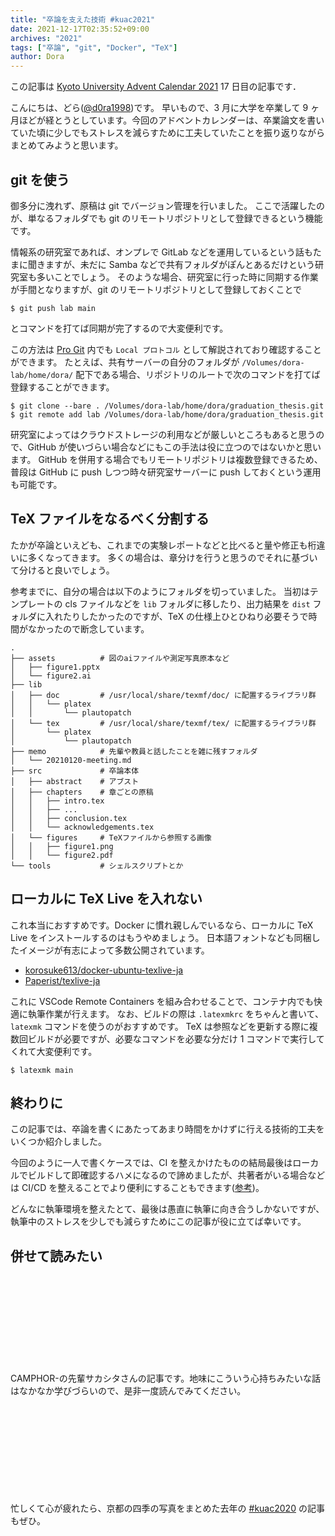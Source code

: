 ```yaml
---
title: "卒論を支えた技術 #kuac2021"
date: 2021-12-17T02:35:52+09:00
archives: "2021"
tags: ["卒論", "git", "Docker", "TeX"]
author: Dora
---
```


この記事は [Kyoto University Advent Calendar 2021](https://adventar.org/calendars/6580) 17 日目の記事です．

こんにちは、どら([@d0ra1998](https://twitter.com/d0ra1998))です。
早いもので、3 月に大学を卒業して 9 ヶ月ほどが経とうとしています。今回のアドベントカレンダーは、卒業論文を書いていた頃に少しでもストレスを減らすために工夫していたことを振り返りながらまとめてみようと思います。

## git を使う

御多分に洩れず、原稿は git でバージョン管理を行いました。
ここで活躍したのが、単なるフォルダでも git のリモートリポジトリとして登録できるという機能です。

情報系の研究室であれば、オンプレで GitLab などを運用しているという話もたまに聞きますが、未だに Samba などで共有フォルダがぽんとあるだけという研究室も多いことでしょう。
そのような場合、研究室に行った時に同期する作業が手間となりますが、git のリモートリポジトリとして登録しておくことで

```
$ git push lab main
```

とコマンドを打てば同期が完了するので大変便利です。

この方法は [Pro Git](https://git-scm.com/book/ja/v2/Git%E3%82%B5%E3%83%BC%E3%83%90%E3%83%BC-%E3%83%97%E3%83%AD%E3%83%88%E3%82%B3%E3%83%AB) 内でも `Local プロトコル` として解説されており確認することができます。
たとえば、共有サーバーの自分のフォルダが `/Volumes/dora-lab/home/dora/` 配下である場合、リポジトリのルートで次のコマンドを打てば登録することができます。

```
$ git clone --bare . /Volumes/dora-lab/home/dora/graduation_thesis.git
$ git remote add lab /Volumes/dora-lab/home/dora/graduation_thesis.git
```

研究室によってはクラウドストレージの利用などが厳しいところもあると思うので、GitHub が使いづらい場合などにもこの手法は役に立つのではないかと思います。
GitHub を併用する場合でもリモートリポジトリは複数登録できるため、普段は GitHub に push しつつ時々研究室サーバーに push しておくという運用も可能です。

## TeX ファイルをなるべく分割する

たかが卒論といえども、これまでの実験レポートなどと比べると量や修正も桁違いに多くなってきます。
多くの場合は、章分けを行うと思うのでそれに基づいて分けると良いでしょう。

参考までに、自分の場合は以下のようにフォルダを切っていました。
当初はテンプレートの cls ファイルなどを `lib` フォルダに移したり、出力結果を `dist` フォルダに入れたりしたかったのですが、TeX の仕様上ひとひねり必要そうで時間がなかったので断念しています。

```
.
├── assets          # 図のaiファイルや測定写真原本など
│   ├── figure1.pptx
│   └── figure2.ai
├── lib
│   ├── doc         # /usr/local/share/texmf/doc/ に配置するライブラリ群
│   │   └── platex
│   │       └── plautopatch
│   └── tex         # /usr/local/share/texmf/tex/ に配置するライブラリ群
│       └── platex
│           └── plautopatch
├── memo            # 先輩や教員と話したことを雑に残すフォルダ
│   └── 20210120-meeting.md
├── src             # 卒論本体
│   ├── abstract    # アブスト
│   ├── chapters    # 章ごとの原稿
│   │   ├── intro.tex
│   │   ├── ...
│   │   ├── conclusion.tex
│   │   └── acknowledgements.tex
│   └── figures     # TeXファイルから参照する画像
│   │   ├── figure1.png
│   │   └── figure2.pdf
└── tools           # シェルスクリプトとか
```

## ローカルに TeX Live を入れない

これ本当におすすめです。Docker に慣れ親しんでいるなら、ローカルに TeX Live をインストールするのはもうやめましょう。
日本語フォントなども同梱したイメージが有志によって多数公開されています。

- [korosuke613/docker-ubuntu-texlive-ja](https://github.com/korosuke613/docker-ubuntu-texlive-ja)
- [Paperist/texlive-ja](https://github.com/Paperist/texlive-ja)

これに VSCode Remote Containers を組み合わせることで、コンテナ内でも快適に執筆作業が行えます。
なお、ビルドの際は `.latexmkrc` をちゃんと書いて、 `latexmk` コマンドを使うのがおすすめです。
TeX は参照などを更新する際に複数回ビルドが必要ですが、必要なコマンドを必要な分だけ 1 コマンドで実行してくれて大変便利です。

```
$ latexmk main
```

## 終わりに

この記事では、卒論を書くにあたってあまり時間をかけずに行える技術的工夫をいくつか紹介しました。

今回のように一人で書くケースでは、CI を整えかけたものの結局最後はローカルでビルドして即確認するハメになるので諦めましたが、共著者がいる場合などは CI/CD を整えることでより便利にすることもできます([参考](https://blog.ymyzk.com/2017/12/ci-for-writing-papers/))。

どんなに執筆環境を整えたとて、最後は愚直に執筆に向き合うしかないですが、執筆中のストレスを少しでも減らすためにこの記事が役に立てば幸いです。

## 併せて読みたい

<div class="iframely-embed"><div class="iframely-responsive" style="height: 140px; padding-bottom: 0;"><a href="https://msakashita.com/entry/management-research-life" data-iframely-url="//cdn.iframe.ly/ciSumAG?card=small"></a></div></div><script async src="//cdn.iframe.ly/embed.js" charset="utf-8"></script>

CAMPHOR-の先輩サカシタさんの記事です。地味にこういう心持ちみたいな話はなかなか学びづらいので、是非一度読んでみてください。

<div class="iframely-embed"><div class="iframely-responsive" style="height: 140px; padding-bottom: 0;"><a href="https://note.com/dora1998/n/n73de3bda6a92" data-iframely-url="//cdn.iframe.ly/1qyJRRU?card=small"></a></div></div><script async src="//cdn.iframe.ly/embed.js" charset="utf-8"></script>

忙しくて心が疲れたら、京都の四季の写真をまとめた去年の [#kuac2020](https://adventar.org/calendars/5040) の記事もぜひ。
